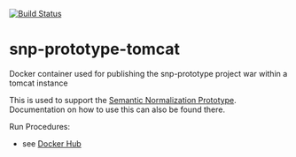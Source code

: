 [![Build Status](http://52.5.163.147:8080/buildStatus/icon?job=snp-prototype-tomcat)](http://52.5.163.147:8080/view/SNP/job/snp-prototype-tomcat/)

# snp-prototype-tomcat
Docker container used for publishing the snp-prototype project war within a tomcat instance

This is used to support the [Semantic Normalization Prototype](https://github.com/jlgrock/snp-prototype).  Documentation on how to use this can also be found there.  

Run Procedures:
  - see [Docker Hub](https://registry.hub.docker.com/u/jlgrock/snp-prototype-tomcat/)


